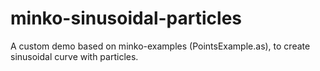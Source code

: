 minko-sinusoidal-particles
==========================

A custom demo based on minko-examples (PointsExample.as), to create sinusoidal curve with particles.   